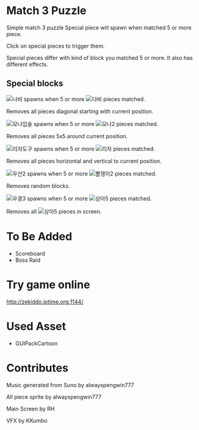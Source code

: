 # Match 3 Puzzle
Simple match 3 puzzle
Special piece will spawn when matched 5 or more piece.

Click on special pieces to trigger them.   

Special pieces differ with kind of block you matched 5 or more. It also has different effects.   

## Special blocks
![나비](https://github.com/user-attachments/assets/cf72afb8-d960-4915-ad5b-85cfb2908b59)
spawns when 5 or more ![다비](https://github.com/user-attachments/assets/9020ee13-a31a-4664-87a0-dbb34fdbe522) pieces matched.

Removes all pieces diagonal starting with current position.

![모나입술](https://github.com/user-attachments/assets/5f637ea4-a588-425e-bb48-a22ce7de72d9)
spawns when 5 or more ![모나2](https://github.com/user-attachments/assets/3ec627c6-a3a5-48de-b24f-6a81698e9b12) pieces matched.

Removes all pieces 5x5 around current position.

![리자도구](https://github.com/user-attachments/assets/cff93621-61d9-47d6-b081-d85ba8e47ff2)
spawns when 5 or more ![리자](https://github.com/user-attachments/assets/f53c932c-2335-40d8-98da-90519c160379) pieces matched.

Removes all pieces horizontal and vertical to current position.

![우산2](https://github.com/user-attachments/assets/0ea762c1-798d-471e-a943-cdf08752951e)
spawns when 5 or more ![뿔쟁이2](https://github.com/user-attachments/assets/b5add239-82fc-48a8-8e5d-2bd92a761bd0) pieces matched.

Removes random blocks.

![우콩3](https://github.com/user-attachments/assets/54a167d9-6a9d-45dd-b9a0-1424d04715f9)
spawns when 5 or more ![상아5](https://github.com/user-attachments/assets/5cf6f81d-f640-41f1-afb4-b1f1349b9710) pieces matched.

Removes all ![상아5](https://github.com/user-attachments/assets/5cf6f81d-f640-41f1-afb4-b1f1349b9710) pieces in screen.





# To Be Added
- Scoreboard
- Boss Raid

# Try game online
http://zekiddo.iptime.org:1144/

# Used Asset
- GUIPackCartoon

# Contributes
Music generated from Suno by alwayspengwin777

All piece sprite by alwayspengwin777

Main Screen by RH

VFX by KKumbo



